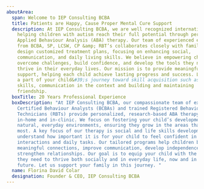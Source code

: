 ```yaml
---
aboutArea:
  span: Welcome to IEP Consulting BCBA
  title: Patients are Happy, Cause Proper Mental Cure Support
  description: At IEP Consulting BCBA, we are well recognized international team
    helping children with autism reach their full potential through personalized
    Applied Behaviour Analysis (ABA) therapy. Our team of experienced experts
    from BCBA, SP, LCSW, CP &amp; RBT’s collaborates closely with families to
    design customized treatment plans, focusing on enhancing social,
    communication, and daily living skills. We believe in empowering children to
    overcome challenges, build confidence, and develop the tools they need to
    thrive in their everyday lives. Our mission is to provide meaningful
    support, helping each child achieve lasting progress and success. Let us be
    a part of your child&#39;s journey toward skill acquisition such as social
    skills, communication in the context and building and maintaining
    friendship.
  boxTitle: 20 Years Professional Experience
  boxDescription: "At IEP Consulting BCBA, our compassionate team of expert Board
    Certified Behaviour Analysts (BCBAs) and trained Registered Behaviour
    Technicians (RBTs) provide personalized, research-based ABA therapy both
    in-home and in-clinic. We focus on fostering your child’s development in
    natural, everyday environments, ensuring they grow in the areas that matter
    most. A key focus of our therapy is social and life skills development. We
    understand how important it is for your child to feel confident in social
    interactions and daily tasks. Our tailored programs help children build
    meaningful connections, improve communication, develop independence, and
    strengthen relationships. Our goal is to equip your child with the tools
    they need to thrive both socially and in everyday life, now and in the
    future. Let us support your family in this journey. "
  name: Florina David Colar
  designation: Founder & CEO, IEP Consulting BCBA
---
```

